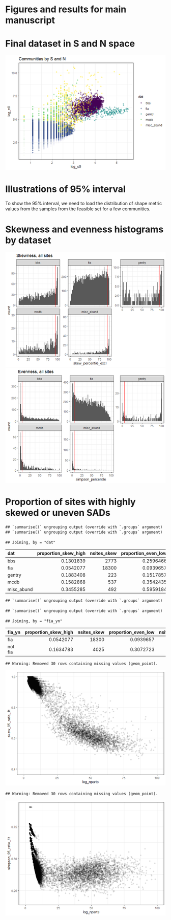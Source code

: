 Figures and results for main manuscript
================

# Final dataset in S and N space

![](manuscript_main_files/figure-gfm/final%20dataset%20s%20and%20n%20space-1.png)<!-- -->

# Illustrations of 95% interval

To show the 95% interval, we need to load the distribution of shape
metric values from the samples from the feasible set for a few
communities.

# Skewness and evenness histograms by dataset

![](manuscript_main_files/figure-gfm/first%20hists-1.png)<!-- -->![](manuscript_main_files/figure-gfm/first%20hists-2.png)<!-- -->

# Proportion of sites with highly skewed or uneven SADs

    ## `summarise()` ungrouping output (override with `.groups` argument)
    ## `summarise()` ungrouping output (override with `.groups` argument)

    ## Joining, by = "dat"

<div class="kable-table">

| dat         | proportion\_skew\_high | nsites\_skew | proportion\_even\_low | nsites\_even |
| :---------- | ---------------------: | -----------: | --------------------: | -----------: |
| bbs         |              0.1301839 |         2773 |             0.2596466 |         2773 |
| fia         |              0.0542077 |        18300 |             0.0939657 |        18113 |
| gentry      |              0.1883408 |          223 |             0.1517857 |          224 |
| mcdb        |              0.1582868 |          537 |             0.3542435 |          542 |
| misc\_abund |              0.3455285 |          492 |             0.5959184 |          490 |

</div>

    ## `summarise()` ungrouping output (override with `.groups` argument)

    ## `summarise()` ungrouping output (override with `.groups` argument)

    ## Joining, by = "fia_yn"

<div class="kable-table">

| fia\_yn | proportion\_skew\_high | nsites\_skew | proportion\_even\_low | nsites\_even |
| :------ | ---------------------: | -----------: | --------------------: | -----------: |
| fia     |              0.0542077 |        18300 |             0.0939657 |        18113 |
| not fia |              0.1634783 |         4025 |             0.3072723 |         4029 |

</div>

    ## Warning: Removed 30 rows containing missing values (geom_point).

![](manuscript_main_files/figure-gfm/95%20intervals-1.png)<!-- -->

    ## Warning: Removed 30 rows containing missing values (geom_point).

![](manuscript_main_files/figure-gfm/95%20intervals-2.png)<!-- -->
